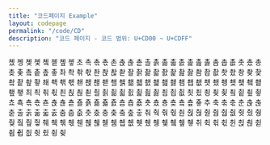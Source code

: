 ```yaml
---
title: "코드페이지 Example"
layout: codepage
permalink: "/code/CD"
description: "코드 페이지 - 코드 범위: U+CD00 ~ U+CDFF"
---
```


<span class="character">촀</span>
<span class="character">촁</span>
<span class="character">촂</span>
<span class="character">촃</span>
<span class="character">촄</span>
<span class="character">촅</span>
<span class="character">촆</span>
<span class="character">촇</span>
<span class="character">초</span>
<span class="character">촉</span>
<span class="character">촊</span>
<span class="character">촋</span>
<span class="character">촌</span>
<span class="character">촍</span>
<span class="character">촎</span>
<span class="character">촏</span>
<span class="character">촐</span>
<span class="character">촑</span>
<span class="character">촒</span>
<span class="character">촓</span>
<span class="character">촔</span>
<span class="character">촕</span>
<span class="character">촖</span>
<span class="character">촗</span>
<span class="character">촘</span>
<span class="character">촙</span>
<span class="character">촚</span>
<span class="character">촛</span>
<span class="character">촜</span>
<span class="character">총</span>
<span class="character">촞</span>
<span class="character">촟</span>
<span class="character">촠</span>
<span class="character">촡</span>
<span class="character">촢</span>
<span class="character">촣</span>
<span class="character">촤</span>
<span class="character">촥</span>
<span class="character">촦</span>
<span class="character">촧</span>
<span class="character">촨</span>
<span class="character">촩</span>
<span class="character">촪</span>
<span class="character">촫</span>
<span class="character">촬</span>
<span class="character">촭</span>
<span class="character">촮</span>
<span class="character">촯</span>
<span class="character">촰</span>
<span class="character">촱</span>
<span class="character">촲</span>
<span class="character">촳</span>
<span class="character">촴</span>
<span class="character">촵</span>
<span class="character">촶</span>
<span class="character">촷</span>
<span class="character">촸</span>
<span class="character">촹</span>
<span class="character">촺</span>
<span class="character">촻</span>
<span class="character">촼</span>
<span class="character">촽</span>
<span class="character">촾</span>
<span class="character">촿</span>
<span class="character">쵀</span>
<span class="character">쵁</span>
<span class="character">쵂</span>
<span class="character">쵃</span>
<span class="character">쵄</span>
<span class="character">쵅</span>
<span class="character">쵆</span>
<span class="character">쵇</span>
<span class="character">쵈</span>
<span class="character">쵉</span>
<span class="character">쵊</span>
<span class="character">쵋</span>
<span class="character">쵌</span>
<span class="character">쵍</span>
<span class="character">쵎</span>
<span class="character">쵏</span>
<span class="character">쵐</span>
<span class="character">쵑</span>
<span class="character">쵒</span>
<span class="character">쵓</span>
<span class="character">쵔</span>
<span class="character">쵕</span>
<span class="character">쵖</span>
<span class="character">쵗</span>
<span class="character">쵘</span>
<span class="character">쵙</span>
<span class="character">쵚</span>
<span class="character">쵛</span>
<span class="character">최</span>
<span class="character">쵝</span>
<span class="character">쵞</span>
<span class="character">쵟</span>
<span class="character">쵠</span>
<span class="character">쵡</span>
<span class="character">쵢</span>
<span class="character">쵣</span>
<span class="character">쵤</span>
<span class="character">쵥</span>
<span class="character">쵦</span>
<span class="character">쵧</span>
<span class="character">쵨</span>
<span class="character">쵩</span>
<span class="character">쵪</span>
<span class="character">쵫</span>
<span class="character">쵬</span>
<span class="character">쵭</span>
<span class="character">쵮</span>
<span class="character">쵯</span>
<span class="character">쵰</span>
<span class="character">쵱</span>
<span class="character">쵲</span>
<span class="character">쵳</span>
<span class="character">쵴</span>
<span class="character">쵵</span>
<span class="character">쵶</span>
<span class="character">쵷</span>
<span class="character">쵸</span>
<span class="character">쵹</span>
<span class="character">쵺</span>
<span class="character">쵻</span>
<span class="character">쵼</span>
<span class="character">쵽</span>
<span class="character">쵾</span>
<span class="character">쵿</span>
<span class="character">춀</span>
<span class="character">춁</span>
<span class="character">춂</span>
<span class="character">춃</span>
<span class="character">춄</span>
<span class="code tofu"></span>
<span class="code tofu"></span>
<span class="code tofu"></span>
<span class="character">춈</span>
<span class="character">춉</span>
<span class="character">춊</span>
<span class="character">춋</span>
<span class="character">춌</span>
<span class="character">춍</span>
<span class="character">춎</span>
<span class="code tofu"></span>
<span class="character">춐</span>
<span class="code tofu"></span>
<span class="character">춒</span>
<span class="character">춓</span>
<span class="character">추</span>
<span class="character">축</span>
<span class="character">춖</span>
<span class="character">춗</span>
<span class="character">춘</span>
<span class="character">춙</span>
<span class="character">춚</span>
<span class="character">춛</span>
<span class="character">출</span>
<span class="character">춝</span>
<span class="character">춞</span>
<span class="character">춟</span>
<span class="character">춠</span>
<span class="code tofu"></span>
<span class="code tofu"></span>
<span class="code tofu"></span>
<span class="character">춤</span>
<span class="character">춥</span>
<span class="character">춦</span>
<span class="character">춧</span>
<span class="character">춨</span>
<span class="character">충</span>
<span class="character">춪</span>
<span class="code tofu"></span>
<span class="character">춬</span>
<span class="code tofu"></span>
<span class="character">춮</span>
<span class="character">춯</span>
<span class="character">춰</span>
<span class="character">춱</span>
<span class="character">춲</span>
<span class="character">춳</span>
<span class="character">춴</span>
<span class="character">춵</span>
<span class="character">춶</span>
<span class="character">춷</span>
<span class="code tofu"></span>
<span class="code tofu"></span>
<span class="code tofu"></span>
<span class="code tofu"></span>
<span class="code tofu"></span>
<span class="code tofu"></span>
<span class="code tofu"></span>
<span class="code tofu"></span>
<span class="character">췀</span>
<span class="character">췁</span>
<span class="character">췂</span>
<span class="character">췃</span>
<span class="character">췄</span>
<span class="character">췅</span>
<span class="character">췆</span>
<span class="code tofu"></span>
<span class="character">췈</span>
<span class="code tofu"></span>
<span class="character">췊</span>
<span class="character">췋</span>
<span class="character">췌</span>
<span class="character">췍</span>
<span class="character">췎</span>
<span class="character">췏</span>
<span class="character">췐</span>
<span class="character">췑</span>
<span class="character">췒</span>
<span class="character">췓</span>
<span class="code tofu"></span>
<span class="code tofu"></span>
<span class="code tofu"></span>
<span class="code tofu"></span>
<span class="code tofu"></span>
<span class="code tofu"></span>
<span class="code tofu"></span>
<span class="code tofu"></span>
<span class="character">췜</span>
<span class="character">췝</span>
<span class="character">췞</span>
<span class="character">췟</span>
<span class="character">췠</span>
<span class="character">췡</span>
<span class="character">췢</span>
<span class="code tofu"></span>
<span class="character">췤</span>
<span class="code tofu"></span>
<span class="character">췦</span>
<span class="character">췧</span>
<span class="character">취</span>
<span class="character">췩</span>
<span class="character">췪</span>
<span class="character">췫</span>
<span class="character">췬</span>
<span class="character">췭</span>
<span class="character">췮</span>
<span class="character">췯</span>
<span class="code tofu"></span>
<span class="code tofu"></span>
<span class="code tofu"></span>
<span class="code tofu"></span>
<span class="code tofu"></span>
<span class="code tofu"></span>
<span class="code tofu"></span>
<span class="code tofu"></span>
<span class="character">췸</span>
<span class="character">췹</span>
<span class="character">췺</span>
<span class="character">췻</span>
<span class="character">췼</span>
<span class="character">췽</span>
<span class="character">췾</span>
<span class="code tofu"></span>